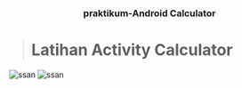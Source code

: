
<h3 align=center>praktikum-Android Calculator</h3>

> # Latihan Activity Calculator
![ssan](https://github.com/r3nyah/praktikum-AndroidBiodata/blob/master/Assets/Screenshot_2022-01-25-17-09-22-760_www.smktelkom.mlg.sch.id.barvolume.jpg?raw=true)
![ssan](https://github.com/r3nyah/praktikum-AndroidBiodata/blob/master/Assets/Screenshot_2022-01-25-17-09-08-760_www.smktelkom.mlg.sch.id.barvolume.jpg?raw=true)
